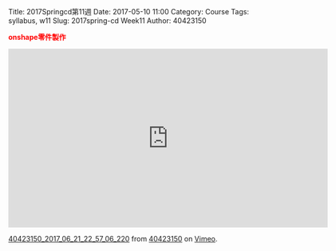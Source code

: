 Title: 2017Springcd第11週
Date: 2017-05-10 11:00
Category: Course
Tags: syllabus, w11
Slug: 2017spring-cd Week11
Author: 40423150

<b><font color="red">onshape零件製作 </font></b>

<!-- PELICAN_END_SUMMARY -->

<iframe src="https://player.vimeo.com/video/222529452" width="640" height="359" frameborder="0" webkitallowfullscreen mozallowfullscreen allowfullscreen></iframe>
<p><a href="https://vimeo.com/222529452">40423150_2017_06_21_22_57_06_220</a> from <a href="https://vimeo.com/user44209237">40423150</a> on <a href="https://vimeo.com">Vimeo</a>.</p>
       
